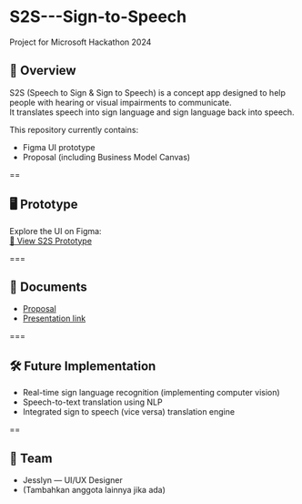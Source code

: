 # S2S---Sign-to-Speech
Project for Microsoft Hackathon 2024

## 📖 Overview
S2S (Speech to Sign & Sign to Speech) is a concept app designed to help people with hearing or visual impairments to communicate.  
It translates speech into sign language and sign language back into speech.

This repository currently contains:
- Figma UI prototype
- Proposal (including Business Model Canvas)

==

## 🖥️ Prototype
Explore the UI on Figma:  
[🔗 View S2S Prototype](https://www.figma.com/proto/dwnozxjKEG8TMeNZrBN9VB/Hackathon?node-id=31-80&t=CvdNtNkG5S2vBRdD-1)

===

## 📂 Documents
- [Proposal](./docs/proposalhackathon2024.pdf)
- [Presentation link](https://www.canva.com/design/DAGF7hUnWos/vkCMEBFDAP1FlDgZsgYRHA/edit?utm_content=DAGF7hUnWos&utm_campaign=designshare&utm_medium=link2&utm_source=sharebutton)

===

## 🛠️ Future Implementation
- Real-time sign language recognition (implementing computer vision)
- Speech-to-text translation using NLP
- Integrated sign to speech (vice versa) translation engine

==

## 👥 Team
- Jesslyn — UI/UX Designer
- (Tambahkan anggota lainnya jika ada)
